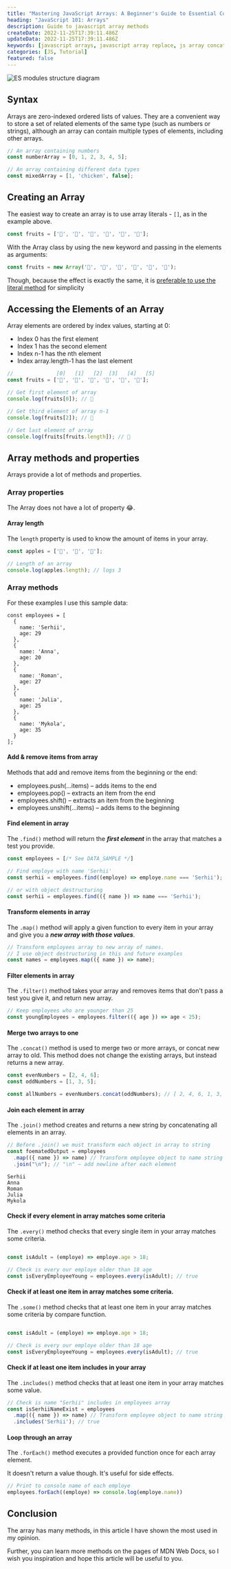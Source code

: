 ```yaml
---
title: "Mastering JavaScript Arrays: A Beginner's Guide to Essential Concepts"
heading: "JavaScript 101: Arrays"
description: Guide to javascript array methods
createDate: 2022-11-25T17:39:11.486Z
updateData: 2022-11-25T17:39:11.486Z
keywords: [javascript arrays, javascript array replace, js array concat, js array includes, javascript concatenate arrays, array includes javascript]
categories: [JS, Tutorial]
featured: false
---
```


<Image src="fruits.png" alt="ES modules structure diagram" priority={true} />

## Syntax

Arrays are zero-indexed ordered lists of values. They are a convenient way to store a set of related elements of the
same type (such as numbers or strings), although an array can contain multiple types of elements, including other
arrays.

```js
// An array containing numbers
const numberArray = [0, 1, 2, 3, 4, 5];

// An array containing different data types
const mixedArray = [1, 'chicken', false];
```

## Creating an Array

The easiest way to create an array is to use array literals - `[]`, as in the example above.

```js
const fruits = ['🍎', '🍐', '🍊', '🍋', '🍉', '🍓'];
```

With the Array class by using the new keyword and passing in the elements as arguments:

```js
const fruits = new Array('🍎', '🍐', '🍊', '🍋', '🍉', '🍓');
```

Though, because the effect is exactly the same, it
is [preferable to use the literal method](https://google.github.io/styleguide/jsguide.html#features-arrays-ctor) for
simplicity

## Accessing the Elements of an Array

Array elements are ordered by index values, starting at 0:

- Index 0 has the first element
- Index 1 has the second element
- Index n-1 has the nth element
- Index array.length-1 has the last element

```js
//              [0]   [1]   [2]  [3]   [4]   [5]
const fruits = ['🍎', '🍐', '🍊', '🍋', '🍉', '🍓'];

// Get first element of array
console.log(fruits[0]); // 🍎

// Get third element of array n-1
console.log(fruits[2]); // 🍊

// Get last element of array
console.log(fruits[fruits.length]); // 🍓
```

## Array methods and properties

Arrays provide a lot of methods and properties.

### Array properties

The Array does not have a lot of property 😂.

#### Array length

The `length` property is used to know the amount of items in your array.

```js
const apples = ['🍎', '🍎', '🍎'];

// Length of an array
console.log(apples.length); // logs 3
```

### Array methods

For these examples I use this sample data:

```js:DATA_SAMPLE
const employees = [
  {
    name: 'Serhii',
    age: 29
  },
  {
    name: 'Anna',
    age: 20
  },
  {
    name: 'Roman',
    age: 27
  },
  {
    name: 'Julia',
    age: 25
  },
  {
    name: 'Mykola',
    age: 35
  }
];
```

[//]: # (TODO ADD EXAMPLE OF MY ARR)

#### Add & remove items from array

Methods that add and remove items from the beginning or the end:

- employees.push(...items) – adds items to the end
- employees.pop() – extracts an item from the end
- employees.shift() – extracts an item from the beginning
- employees.unshift(...items) – adds items to the beginning

#### Find element in array

The `.find()` method will return the **_first element_** in the array that matches a test you provide.

```js
const employees = [/* See DATA_SAMPLE */]

// Find employe with name 'Serhii'
const serhii = employees.find((employe) => employe.name === 'Serhii');

// or with object destructuring
const serhii = employees.find(({ name }) => name === 'Serhii');
```

#### Transform elements in array

The `.map()` method will apply a given function to every item in your array and give you a **_new array with those
values_**.

```js
// Transform employees array to new array of names.
// I use object destructuring in this and future examples
const names = employees.map(({ name }) => name);
```

#### Filter elements in array

The `.filter()` method takes your array and removes items that don't pass a test you give it, and return new array.

```js
// Keep employees who are younger than 25
const youngEmployees = employees.filter(({ age }) => age < 25);
```

#### Merge two arrays to one

The `.concat()` method is used to merge two or more arrays, or concat new array to old. This method does not change the
existing arrays, but instead returns a new array.

```js
const evenNumbers = [2, 4, 6];
const oddNumbers = [1, 3, 5];

const allNumbers = evenNumbers.concat(oddNumbers); // [ 2, 4, 6, 1, 3, 5 ]
```

#### Join each element in array

The `.join()` method creates and returns a new string by concatenating all elements in an array.

```js
// Before .join() we must transform each object in array to string
const foematedOutput = employees
  .map(({ name }) => name) // Transform employee object to name string
  .join("\n"); // "\n" – add newline after each element
```

```shell:Output
Serhii
Anna
Roman
Julia
Mykola
```

#### Check if every element in array matches some criteria

The `.every()` method checks that every single item in your array matches some criteria.

```js

const isAdult = (employe) => employe.age > 18;

// Check is every our employe older than 18 age
const isEveryEmployeeYoung = employees.every(isAdult); // true
```

#### Check if at least one item in array matches some criteria.

The `.some()` method checks that at least one item in your array matches some criteria by compare function.

```js

const isAdult = (employe) => employe.age > 18;

// Check is every our employe older than 18 age
const isEveryEmployeeYoung = employees.every(isAdult); // true
```

#### Check if at least one item includes in your array

The `.includes()` method checks that at least one item in your array matches some value.

```js
// Check is name "Serhii" includes in employees array
const isSerhiiNameExist = employees
  .map(({ name }) => name) // Transform employee object to name string
  .includes('Serhii'); // true
```

#### Loop through an array

The `.forEach()` method executes a provided function once for each array element.

It doesn't return a value though. It's useful for side effects.

```js
// Print to console name of each employe
employees.forEach((employe) => console.log(employe.name))
```

## Conclusion

The array has many methods, in this article I have shown the most used in my opinion.

Further, you can learn more methods on the pages of MDN Web Docs, so I wish you inspiration and hope this article will
be useful to you.

